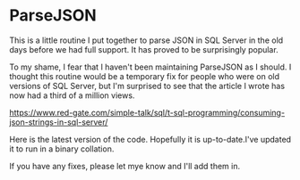 
# ParseJSON

This is a little routine I put together to parse JSON in SQL Server in the old days before we had full support. It has proved to be surprisingly popular.

To my shame, I fear that I haven't been maintaining ParseJSON as I should. I thought this routine would be a temporary fix for people who were on old versions of SQL Server, but I'm surprised to see that the article I wrote has now had a third of a million views.

https://www.red-gate.com/simple-talk/sql/t-sql-programming/consuming-json-strings-in-sql-server/

Here is the latest version of the code. Hopefully it is up-to-date.I've updated it to run in a binary collation.

If you have any fixes, please let mye know and I'll add them in.